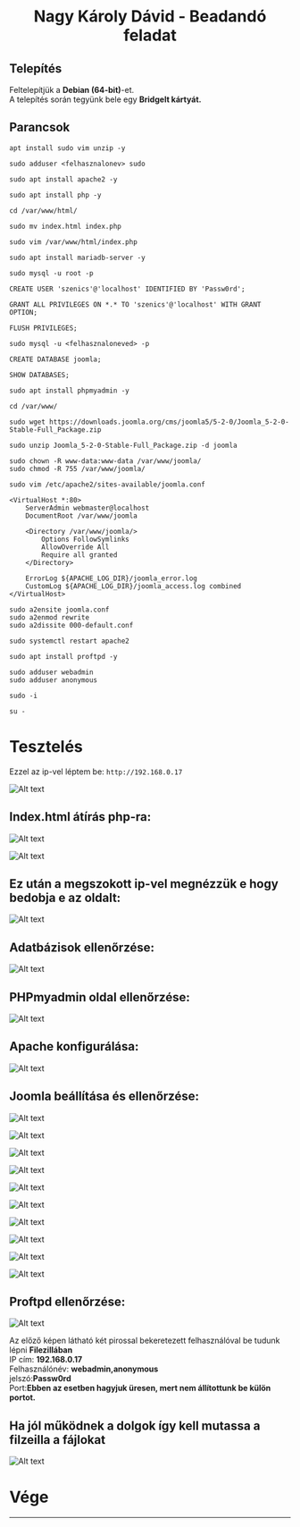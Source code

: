 # <center>Nagy Károly Dávid - Beadandó feladat 

## Telepítés
Feltelepítjük a **Debian (64-bit)**-et.  
A telepítés során tegyünk bele egy **Bridgelt kártyát.**
## Parancsok
```
apt install sudo vim unzip -y
```
```
sudo adduser <felhasznalonev> sudo
```

```
sudo apt install apache2 -y
```
```
sudo apt install php -y
```
```
cd /var/www/html/
```
```
sudo mv index.html index.php
```
```
sudo vim /var/www/html/index.php
```
```
sudo apt install mariadb-server -y
```
```
sudo mysql -u root -p
```
```
CREATE USER 'szenics'@'localhost' IDENTIFIED BY 'Passw0rd';
```
```
GRANT ALL PRIVILEGES ON *.* TO 'szenics'@'localhost' WITH GRANT OPTION;
```
```
FLUSH PRIVILEGES;
```
```
sudo mysql -u <felhasznaloneved> -p
```
```
CREATE DATABASE joomla;
```
```
SHOW DATABASES;
```
```
sudo apt install phpmyadmin -y
```
```
cd /var/www/
```
```
sudo wget https://downloads.joomla.org/cms/joomla5/5-2-0/Joomla_5-2-0-Stable-Full_Package.zip
```
```
sudo unzip Joomla_5-2-0-Stable-Full_Package.zip -d joomla
```
```
sudo chown -R www-data:www-data /var/www/joomla/
sudo chmod -R 755 /var/www/joomla/
```
```
sudo vim /etc/apache2/sites-available/joomla.conf
```
```
<VirtualHost *:80>
    ServerAdmin webmaster@localhost
    DocumentRoot /var/www/joomla

    <Directory /var/www/joomla/>
        Options FollowSymlinks
        AllowOverride All
        Require all granted
    </Directory>

    ErrorLog ${APACHE_LOG_DIR}/joomla_error.log
    CustomLog ${APACHE_LOG_DIR}/joomla_access.log combined
</VirtualHost>
```
```
sudo a2ensite joomla.conf
sudo a2enmod rewrite
sudo a2dissite 000-default.conf
```
```
sudo systemctl restart apache2
```
```
sudo apt install proftpd -y
```
```
sudo adduser webadmin
sudo adduser anonymous
```
```
sudo -i
```
```
su -
```

# Tesztelés
 Ezzel az ip-vel léptem be: `http://192.168.0.17`

![Alt text](Screenshot_4.png)

## Index.html átírás php-ra:
![Alt text](Screenshot_2.png)

![Alt text](Screenshot_5.png)

## Ez után a megszokott ip-vel megnézzük e hogy bedobja e az oldalt:

![Alt text](Screenshot_6.png)

## Adatbázisok ellenőrzése:

![Alt text](Screenshot_7.png)

## PHPmyadmin oldal ellenőrzése:

![Alt text](Screenshot_8.png)

## Apache konfigurálása:

![Alt text](Screenshot_9.png)

## Joomla beállítása és ellenőrzése:

![Alt text](Screenshot_1.png)

![Alt text](Screenshot_11.png)

![Alt text](Screenshot_12.png)

![Alt text](Screenshot_13.png)

![Alt text](Screenshot_14.png)

![Alt text](Screenshot_15.png)

![Alt text](Screenshot_16.png)

![Alt text](Screenshot_17.png)

![Alt text](Screenshot_18.png)

![Alt text](Screenshot_19.png)

## Proftpd ellenőrzése:

![Alt text](Screenshot_10.png)

Az előző képen látható két pirossal bekeretezett felhasználóval be tudunk lépni **Filezillában**  
IP cím: **192.168.0.17**  
Felhasználónév: **webadmin,anonymous**  
jelszó:**Passw0rd**  
Port:**Ebben az esetben hagyjuk üresen, mert nem állítottunk be külön portot.**  

## Ha jól működnek a dolgok így kell mutassa a filzeilla a fájlokat

![Alt text](Screenshot_20.png)

# Vége
<hr>